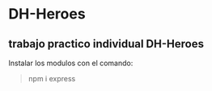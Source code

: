 # DH-Heroes
## trabajo practico individual DH-Heroes

Instalar los modulos con el comando:
>npm i express
